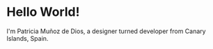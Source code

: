 # Hello World!

I'm Patricia Muñoz de Dios, a designer turned developer from Canary Islands, Spain.

<!--
**patriciamdm/patriciamdm** is a ✨ _special_ ✨ repository because its `README.md` (this file) appears on your GitHub profile.

### About me

I graduated from Fashion Design but I hated my sewing machine so I turned to my computer for a nicer relationship.
I've worked in Communication, Digital Marketing, Social Media and Content Creation before fully embracing my true self and enroling in the pirate ship that is the Ironhack WebDev Bootcamp.

- 🔭 I’m currently working on ...
- 🌱 I’m currently learning ...
- 👯 I’m looking to collaborate on ...
- 🤔 I’m looking for help with ...
- 💬 Ask me about ...
- 📫 How to reach me: ...
- 😄 Pronouns: ...
- ⚡ Fun fact: ...

Want to contact me? You can send me an [email], find me on [Instagram](https://www.instagram.com/patriciamdm/) or connect with me on [LinkedIn](https://www.linkedin.com/in/patriciamudime/)!

[![Patricia's GitHub Stats](https://github-readme-stats.vercel.app/api?username=patriciamdm&show_icons=true&theme=prussian)](https://github.com/patriciamdm/github-readme)
[![Top Langs](https://github-readme-stats.vercel.app/api/top-langs/?username=patriciamdm&layout=compact)](https://github.com/patriciamdm/github-readme)

